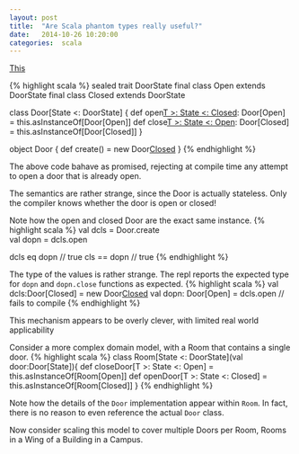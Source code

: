 ```yaml
---
layout: post
title:  "Are Scala phantom types really useful?"
date:   2014-10-26 10:20:00
categories:  scala 
---
```


[This](http://www.slideshare.net/ktoso/scala-types-of-types-lambda-days)

{% highlight scala %}
sealed trait DoorState
final class Open extends DoorState
final class Closed extends DoorState

class Door[State <: DoorState] {
  def open[T >: State <: Closed](): Door[Open] = this.asInstanceOf[Door[Open]]
  def close[T >: State <: Open](): Door[Closed] = this.asInstanceOf[Door[Closed]]
}

object Door {
   def create() = new Door[Closed]()
}
{% endhighlight %}

The above code bahave as promised, rejecting at compile time any attempt to open a door
that is already open. 

The semantics are rather strange, since the Door is actually stateless.
Only the compiler knows whether the door is open or closed!

Note how the open and closed Door are the exact same instance.
{% highlight scala %}
val dcls = Door.create  
val dopn = dcls.open  
 
dcls eq dopn  // true
cls == dopn   // true
{% endhighlight %}

The type of the values is rather strange.
The repl reports the expected type for ```dopn``` and ```dopn.close``` functions as expected.
{% highlight scala %}
val dcls:Door[Closed] = new Door[Closed]()
val dopn: Door[Open] = dcls.open // fails to compile
{% endhighlight %}

This mechanism appears to be overly clever, with limited real world applicability


Consider a more complex domain model, with a Room that contains a single door.
{% highlight scala %}
class Room[State <: DoorState](val door:Door[State]){
  def closeDoor[T >: State <: Open] = this.asInstanceOf[Room[Open]]
  def openDoor[T >: State <: Closed] = this.asInstanceOf[Room[Closed]]
} 
{% endhighlight %}

Note how the details of the ```Door``` implementation appear within ```Room```.
In fact, there is no reason to even reference the actual ```Door``` class. 

Now consider scaling this model to cover multiple Doors per Room, Rooms in a Wing of a Building in a Campus.







